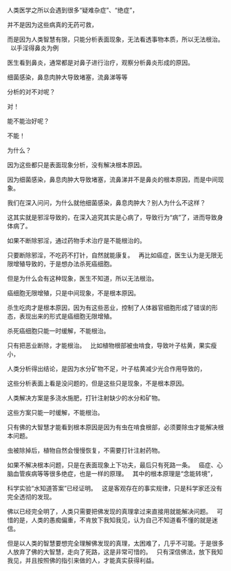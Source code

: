人类医学之所以会遇到很多“疑难杂症”、“绝症”，

并不是因为这些病真的无药可救，

而是因为人类智慧有限，只能分析表面现象，无法看透事物本质，所以无法根治。
&nbsp;
以手淫得鼻炎为例

医生看到鼻炎，通常都是对鼻子进行治疗，观察分析鼻炎形成的原因。

细菌感染，鼻息肉肿大导致堵塞，流鼻涕等等

分析的对不对呢？

对！

能不能治好呢？

不能！

为什么？

因为这些都只是表面现象分析，没有解决根本原因。

因为细菌感染，鼻息肉肿大导致堵塞，流鼻涕并不是鼻炎的根本原因，而是中间现象。

我们在深入问问，为什么就他细菌感染，鼻息肉肿大？别人为什么不这样？

这其实就是邪淫导致的，在深入追究其实是心病了，导致行为“病”了，进而导致身体病了。

如果不断除邪淫，通过药物手术治疗是不能根治的。

只要断除邪淫，不吃药不打针，自然就能康复。
&nbsp;
再比如癌症，医生认为是无限无限增殖导致的，于是想办法杀死癌细胞。

但是为什么会有这种现象，医生不知道，所以无法根治。

癌细胞无限增殖，只是中间现象，不是根本原因。

杀生吃肉才是根本原因，因为有这些恶业，控制了人体器官细胞形成了错误的形态，表现出来的形式是癌细胞无限增殖。

杀死癌细胞只能一时缓解，不能根治。

只有把恶业断除，才能根治。
&nbsp;
比如植物根部被虫啃食，导致叶子枯黄，果实瘦小，

人类分析得出结论，是因为水分矿物不足，叶子枯黄减少光合作用导致的，

这些分析表面上看是没问题的，但是这些只是现象，不是根本原因。

人类解决方案是多浇水施肥，打针注射缺少的水分和矿物。

这些方案只能一时缓解，不能根治。

只有佛的大智慧才能看到根本原因是因为有虫在啃食根部，必须要除虫才能解决根本问题。

虫被除掉后，植物自然会慢慢恢复，不需要打针注射药物。

如果不解决根本问题，只是在表面现象上下功夫，最后只有死路一条。
&nbsp;
癌症、心脑血管疾病等等很多绝症，也是一样的原理。
&nbsp;
其中的根本原理是“念能转境”，

科学实验“水知道答案”已经证明。
&nbsp;
这是客观存在的事实规律，只是科学家还没有完全透彻的发现。

佛以已经完全明了，人类只需要把佛发现的真理拿过来直接用就能解决问题。
&nbsp;
可惜的是，人类的愚痴偏重，不肯放下我知我见，认为自己不知道看不懂的就是迷信。

但是以人类的智慧要想完全理解佛发现的真理，太困难了，几乎不可能。于是很多人放弃了佛的大智慧，走向了死路，这是非常可惜的。
&nbsp;
只有深信佛法，放下我知我见，并且按照佛的指引来做的人，才能真实获得利益。